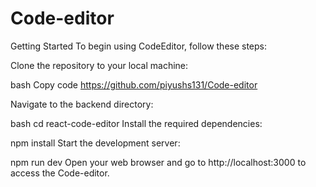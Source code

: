 # Code-editor

Getting Started
To begin using CodeEditor, follow these steps:

Clone the repository to your local machine:

bash
Copy code
https://github.com/piyushs131/Code-editor

Navigate to the backend directory:

bash
cd react-code-editor
Install the required dependencies:

npm install
Start the development server:

npm run dev
Open your web browser and go to http://localhost:3000 to access the Code-editor.
